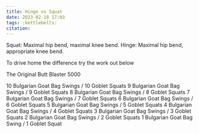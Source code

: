 ```yaml
---
title: Hinge vs Squat
date: 2023-02-18 17:03
tags: :kettlebells:
citation: 
---
```


Squat: Maximal hip bend, maximal knee bend.
Hinge: Maximal hip bend, appropriate knee bend.

To drive home the difference try the work out below

The Original Butt Blaster 5000

10 Bulgarian Goat Bag Swings / 10 Goblet Squats
9 Bulgarian Goat Bag Swings / 9 Goblet Squats
8 Bulgarian Goat Bag Swings / 8 Goblet Squats
7 Bulgarian Goat Bag Swings / 7 Goblet Squats
6 Bulgarian Goat Bag Swings / 6 Goblet Squats
5 Bulgarian Goat Bag Swings / 5 Goblet Squats
4 Bulgarian Goat Bag Swings / 4 Goblet Squats
3 Bulgarian Goat Bag Swings / 3 Goblet Squats
2 Bulgarian Goat Bag Swings / 2 Goblet Squats
1 Bulgarian Goat Bag Swing / 1 Goblet Squat
